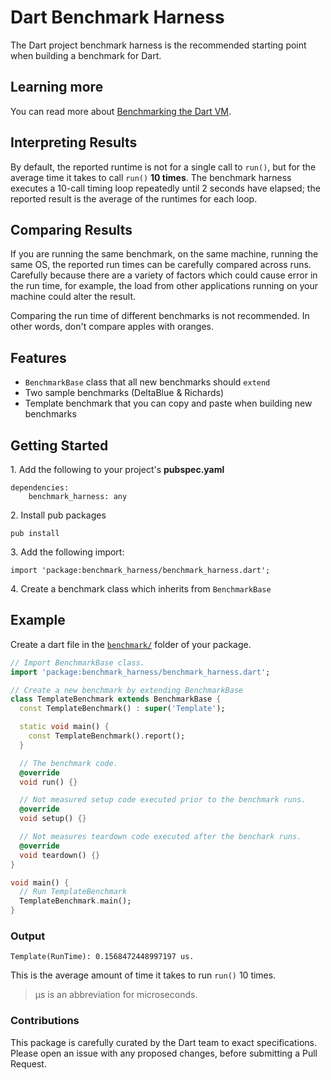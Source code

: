 # Dart Benchmark Harness

The Dart project benchmark harness is the recommended starting point when building a benchmark for Dart.

## Learning more

You can read more about [Benchmarking the Dart VM](https://www.dartlang.org/articles/server/benchmarking/).

## Interpreting Results

By default, the reported runtime is not for a single call to `run()`, but for
the average time it takes to call `run()` __10 times__. The
benchmark harness executes a 10-call timing loop repeatedly until 2 seconds
have elapsed; the reported result is the average of the runtimes for each
loop.

## Comparing Results

If you are running the same benchmark, on the same machine, running the same OS,
the reported run times can be carefully compared across runs.
Carefully because there are a variety of factors which
could cause error in the run time, for example, the load from
other applications running on your machine could alter the result.

Comparing the run time of different benchmarks is not recommended. 
In other words, don't compare apples with oranges.

## Features

* `BenchmarkBase` class that all new benchmarks should `extend`
* Two sample benchmarks (DeltaBlue & Richards)
* Template benchmark that you can copy and paste when building new benchmarks

## Getting Started

1\. Add the following to your project's **pubspec.yaml**

```
dependencies:
    benchmark_harness: any
```

2\. Install pub packages

```
pub install
```

3\. Add the following import:

```
import 'package:benchmark_harness/benchmark_harness.dart';
```

4\. Create a benchmark class which inherits from `BenchmarkBase`

## Example

Create a dart file in the [`benchmark/`](https://www.dartlang.org/tools/pub/package-layout#tests-and-benchmarks)
folder of your package.

```dart
// Import BenchmarkBase class.
import 'package:benchmark_harness/benchmark_harness.dart';

// Create a new benchmark by extending BenchmarkBase
class TemplateBenchmark extends BenchmarkBase {
  const TemplateBenchmark() : super('Template');

  static void main() {
    const TemplateBenchmark().report();
  }

  // The benchmark code.
  @override
  void run() {}

  // Not measured setup code executed prior to the benchmark runs.
  @override
  void setup() {}

  // Not measures teardown code executed after the benchark runs.
  @override
  void teardown() {}
}

void main() {
  // Run TemplateBenchmark
  TemplateBenchmark.main();
}
```

### Output
```
Template(RunTime): 0.1568472448997197 us.
```
This is the average amount of time it takes to run `run()` 10 times.
> µs is an abbreviation for microseconds.

### Contributions

This package is carefully curated by the Dart team to exact specifications. Please open an issue with any proposed changes, before submitting a Pull Request.
